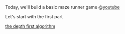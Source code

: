 Today, we'll build a basic maze runner game
@[youtube](2mUf_6xPNcI)


Let's start with the first part

[the depth first algorithm](mazerunner/chapter-01)
